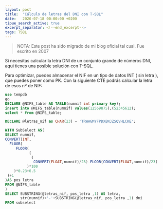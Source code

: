 ```yaml
---
layout: post
title:  "Cálculo de letras del DNI con T-SQL"
date:   2020-07-18 00:00:00 +0200
tipue_search_active: true
excerpt_separator: <!--end_excerpt-->
tags: TSQL
---
```


>NOTA: Este post ha sido migrado de mi blog oficial tal cual. Fue escrito en 2007

Si necesitas calcular la letra DNI de un conjunto grande de números DNI, aqui tienes una posible solución con T-SQL. 

Para optimizar, puedes almacenar el NIF en un tipo de datos INT ( sin letra ), que puedes poner como PK. Con la siguiente CTE podrás calcular la letra de esos nº de NIF:

<!--end_excerpt-->

```sql
use tempdb
go
DECLARE @NIFS_table AS TABLE(numnif int primary key);
insert into @NIFS_table(numnif) values(12569875),(52345612);
select * from @NIFS_table;

DECLARE @letras_nif as CHAR(23) = 'TRWAGMYFPDXBNJZSQVHLCKE';

WITH SubSelect AS(
SELECT numnif,
CONVERT(INT,
  FLOOR(
     FLOOR(
           (
            (
             CONVERT(FLOAT,numnif)/23)-FLOOR(CONVERT(FLOAT,numnif)/23)
          )*100
    )*0.23+0.5
 )+1
)AS pos_letra
FROM @NIFS_table
)
SELECT SUBSTRING(@letras_nif, pos_letra ,1) AS letra,
       str(numnif)+'-'+SUBSTRING(@letras_nif, pos_letra ,1) dni        
FROM subselect
```